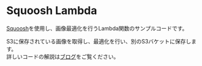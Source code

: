 # Squoosh Lambda
[Squoosh](https://squoosh.app/)を使用し、画像最適化を行うLambda関数のサンプルコードです。

S3に保存されている画像を取得し、最適化を行い、別のS3バケットに保存します。  
詳しいコードの解説は[ブログ](https://dev.classmethod.jp/articles/optimize-images-using-lambda/)をご覧ください。
